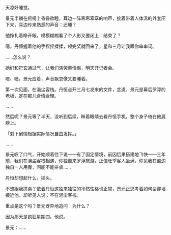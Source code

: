 天凉好睡觉。

景元半躺在摇椅上昏昏欲睡，耳边一阵窸窸窣窣的响声，接着带着人体温的外套压下来，耳边传来熟悉的声音：还睡？

他挣扎着睁开眼，模模糊糊看了个人影又要闭上：结束了？

嗯。丹恒握着他的手捏捏揉揉，领完奖就回来了，星和三月让我跟你串串词。

……怎么说？

她们和符玄通过气，让我们演荧幕情侣，明天开记者会。

嗯、嗯。景元应着，声音飘忽像又要睡着。

第一次见面，在浥尘客栈。丹恒点开三月七发来的文件，念道。景元是幕后罗浮的老板，定在那儿合情合理。

……

然后呢？景元等了半天，没听到后续，眯着眼睛去看丹恒手机，整个身子倚在他肩膀上。

「剩下剧情根据实际情况自由发挥。」

……

景元叹了口气，开始顺着往下说——有了固定情境，前因后果搭建地飞快——三年前，我们在浥尘客栈相遇，你独自来罗浮旅游，正值旺季客人坐满，你见我在窗边独自一人用餐，问能不能拼桌……

丹恒却想起什么，摇头。

不想跟我拼桌？依着丹恒这独来独往的冷然性格也正常，景元正思考着如何凿穿墙接近他，却听见人说：不在浥尘客栈。

重点是这个吗？景元讶异地追问：为什么？

因为那天是疯狂星期四。他说。

景元：……